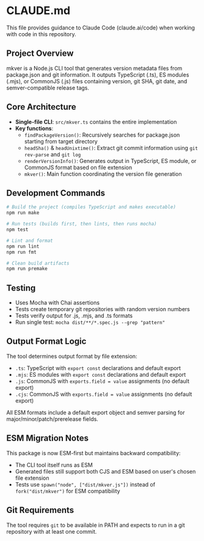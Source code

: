 # CLAUDE.md

This file provides guidance to Claude Code (claude.ai/code) when working with code in this repository.

## Project Overview

mkver is a Node.js CLI tool that generates version metadata files from package.json and git information. It outputs TypeScript (.ts), ES modules (.mjs), or CommonJS (.js) files containing version, git SHA, git date, and semver-compatible release tags.

## Core Architecture

- **Single-file CLI**: `src/mkver.ts` contains the entire implementation
- **Key functions**:
  - `findPackageVersion()`: Recursively searches for package.json starting from target directory
  - `headSha()` & `headUnixtime()`: Extract git commit information using `git rev-parse` and `git log`
  - `renderVersionInfo()`: Generates output in TypeScript, ES module, or CommonJS format based on file extension
  - `mkver()`: Main function coordinating the version file generation

## Development Commands

```bash
# Build the project (compiles TypeScript and makes executable)
npm run make

# Run tests (builds first, then lints, then runs mocha)
npm test

# Lint and format
npm run lint
npm run fmt

# Clean build artifacts
npm run premake
```

## Testing

- Uses Mocha with Chai assertions
- Tests create temporary git repositories with random version numbers
- Tests verify output for .js, .mjs, and .ts formats
- Run single test: `mocha dist/**/*.spec.js --grep "pattern"`

## Output Format Logic

The tool determines output format by file extension:
- `.ts`: TypeScript with `export const` declarations and default export
- `.mjs`: ES modules with `export const` declarations and default export
- `.js`: CommonJS with `exports.field = value` assignments (no default export)
- `.cjs`: CommonJS with `exports.field = value` assignments (no default export)

All ESM formats include a default export object and semver parsing for major/minor/patch/prerelease fields.

## ESM Migration Notes

This package is now ESM-first but maintains backward compatibility:
- The CLI tool itself runs as ESM 
- Generated files still support both CJS and ESM based on user's chosen file extension
- Tests use `spawn("node", ["dist/mkver.js"])` instead of `fork("dist/mkver")` for ESM compatibility

## Git Requirements

The tool requires `git` to be available in PATH and expects to run in a git repository with at least one commit.